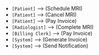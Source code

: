 - `[Patient]`   --> (Schedule MRI)
- `[Patient]`   --> (Cancel MRI)
- `[Patient]`   --> (Pay Invoice)
- `[Radiologist]`   --> (Complete MRI)
- `[Billing Clerk]`   --> (Pay Invoice)
- `[System]`   --> (Generate Invoice)
- `[System]`   --> (Send Notification)